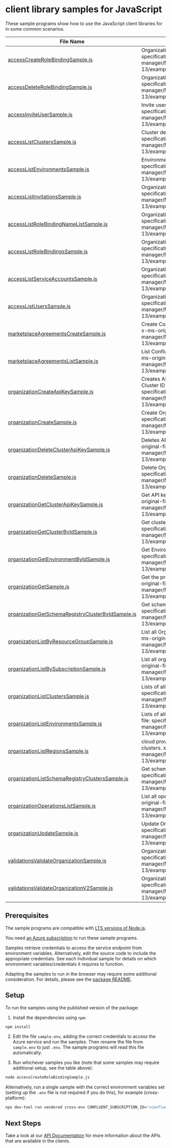 # client library samples for JavaScript

These sample programs show how to use the JavaScript client libraries for in some common scenarios.

| **File Name**                                                                                       | **Description**                                                                                                                                                                                                                            |
| --------------------------------------------------------------------------------------------------- | ------------------------------------------------------------------------------------------------------------------------------------------------------------------------------------------------------------------------------------------ |
| [accessCreateRoleBindingSample.js][accesscreaterolebindingsample]                                   | Organization role bindings x-ms-original-file: specification/confluent/resource-manager/Microsoft.Confluent/stable/2024-02-13/examples/Access_CreateRoleBinding.json                                                                       |
| [accessDeleteRoleBindingSample.js][accessdeleterolebindingsample]                                   | Organization role bindings x-ms-original-file: specification/confluent/resource-manager/Microsoft.Confluent/stable/2024-02-13/examples/Access_DeleteRoleBinding.json                                                                       |
| [accessInviteUserSample.js][accessinviteusersample]                                                 | Invite user to the organization x-ms-original-file: specification/confluent/resource-manager/Microsoft.Confluent/stable/2024-02-13/examples/Access_InviteUser.json                                                                         |
| [accessListClustersSample.js][accesslistclusterssample]                                             | Cluster details x-ms-original-file: specification/confluent/resource-manager/Microsoft.Confluent/stable/2024-02-13/examples/Access_ClusterList.json                                                                                        |
| [accessListEnvironmentsSample.js][accesslistenvironmentssample]                                     | Environment list of an organization x-ms-original-file: specification/confluent/resource-manager/Microsoft.Confluent/stable/2024-02-13/examples/Access_EnvironmentList.json                                                                |
| [accessListInvitationsSample.js][accesslistinvitationssample]                                       | Organization accounts invitation details x-ms-original-file: specification/confluent/resource-manager/Microsoft.Confluent/stable/2024-02-13/examples/Access_InvitationsList.json                                                           |
| [accessListRoleBindingNameListSample.js][accesslistrolebindingnamelistsample]                       | Organization role bindings x-ms-original-file: specification/confluent/resource-manager/Microsoft.Confluent/stable/2024-02-13/examples/Access_RoleBindingNameList.json                                                                     |
| [accessListRoleBindingsSample.js][accesslistrolebindingssample]                                     | Organization role bindings x-ms-original-file: specification/confluent/resource-manager/Microsoft.Confluent/stable/2024-02-13/examples/Access_RoleBindingList.json                                                                         |
| [accessListServiceAccountsSample.js][accesslistserviceaccountssample]                               | Organization service accounts details x-ms-original-file: specification/confluent/resource-manager/Microsoft.Confluent/stable/2024-02-13/examples/Access_ServiceAccountsList.json                                                          |
| [accessListUsersSample.js][accesslistuserssample]                                                   | Organization users details x-ms-original-file: specification/confluent/resource-manager/Microsoft.Confluent/stable/2024-02-13/examples/Access_UsersList.json                                                                               |
| [marketplaceAgreementsCreateSample.js][marketplaceagreementscreatesample]                           | Create Confluent Marketplace agreement in the subscription. x-ms-original-file: specification/confluent/resource-manager/Microsoft.Confluent/stable/2024-02-13/examples/MarketplaceAgreements_Create.json                                  |
| [marketplaceAgreementsListSample.js][marketplaceagreementslistsample]                               | List Confluent marketplace agreements in the subscription. x-ms-original-file: specification/confluent/resource-manager/Microsoft.Confluent/stable/2024-02-13/examples/MarketplaceAgreements_List.json                                     |
| [organizationCreateApiKeySample.js][organizationcreateapikeysample]                                 | Creates API key for a schema registry Cluster ID or Kafka Cluster ID under a environment x-ms-original-file: specification/confluent/resource-manager/Microsoft.Confluent/stable/2024-02-13/examples/Organization_CreateClusterAPIKey.json |
| [organizationCreateSample.js][organizationcreatesample]                                             | Create Organization resource x-ms-original-file: specification/confluent/resource-manager/Microsoft.Confluent/stable/2024-02-13/examples/Organization_Create.json                                                                          |
| [organizationDeleteClusterApiKeySample.js][organizationdeleteclusterapikeysample]                   | Deletes API key of a kafka or schema registry cluster x-ms-original-file: specification/confluent/resource-manager/Microsoft.Confluent/stable/2024-02-13/examples/Organization_DeleteClusterAPIKey.json                                    |
| [organizationDeleteSample.js][organizationdeletesample]                                             | Delete Organization resource x-ms-original-file: specification/confluent/resource-manager/Microsoft.Confluent/stable/2024-02-13/examples/Organization_Delete.json                                                                          |
| [organizationGetClusterApiKeySample.js][organizationgetclusterapikeysample]                         | Get API key details of a kafka or schema registry cluster x-ms-original-file: specification/confluent/resource-manager/Microsoft.Confluent/stable/2024-02-13/examples/Organization_GetClusterAPIKey.json                                   |
| [organizationGetClusterByIdSample.js][organizationgetclusterbyidsample]                             | Get cluster by Id x-ms-original-file: specification/confluent/resource-manager/Microsoft.Confluent/stable/2024-02-13/examples/Organization_GetClusterById.json                                                                             |
| [organizationGetEnvironmentByIdSample.js][organizationgetenvironmentbyidsample]                     | Get Environment details by environment Id x-ms-original-file: specification/confluent/resource-manager/Microsoft.Confluent/stable/2024-02-13/examples/Organization_GetEnvironmentById.json                                                 |
| [organizationGetSample.js][organizationgetsample]                                                   | Get the properties of a specific Organization resource. x-ms-original-file: specification/confluent/resource-manager/Microsoft.Confluent/stable/2024-02-13/examples/Organization_Get.json                                                  |
| [organizationGetSchemaRegistryClusterByIdSample.js][organizationgetschemaregistryclusterbyidsample] | Get schema registry cluster by Id x-ms-original-file: specification/confluent/resource-manager/Microsoft.Confluent/stable/2024-02-13/examples/Organization_GetSchemaRegistryClusterById.json                                               |
| [organizationListByResourceGroupSample.js][organizationlistbyresourcegroupsample]                   | List all Organizations under the specified resource group. x-ms-original-file: specification/confluent/resource-manager/Microsoft.Confluent/stable/2024-02-13/examples/Organization_ListByResourceGroup.json                               |
| [organizationListBySubscriptionSample.js][organizationlistbysubscriptionsample]                     | List all organizations under the specified subscription. x-ms-original-file: specification/confluent/resource-manager/Microsoft.Confluent/stable/2024-02-13/examples/Organization_ListBySubscription.json                                  |
| [organizationListClustersSample.js][organizationlistclusterssample]                                 | Lists of all the clusters in a environment x-ms-original-file: specification/confluent/resource-manager/Microsoft.Confluent/stable/2024-02-13/examples/Organization_ClusterList.json                                                       |
| [organizationListEnvironmentsSample.js][organizationlistenvironmentssample]                         | Lists of all the environments in a organization x-ms-original-file: specification/confluent/resource-manager/Microsoft.Confluent/stable/2024-02-13/examples/Organization_EnvironmentList.json                                              |
| [organizationListRegionsSample.js][organizationlistregionssample]                                   | cloud provider regions available for creating Schema Registry clusters. x-ms-original-file: specification/confluent/resource-manager/Microsoft.Confluent/stable/2024-02-13/examples/Organization_ListRegions.json                          |
| [organizationListSchemaRegistryClustersSample.js][organizationlistschemaregistryclusterssample]     | Get schema registry clusters x-ms-original-file: specification/confluent/resource-manager/Microsoft.Confluent/stable/2024-02-13/examples/Organization_ListSchemaRegistryClusters.json                                                      |
| [organizationOperationsListSample.js][organizationoperationslistsample]                             | List all operations provided by Microsoft.Confluent. x-ms-original-file: specification/confluent/resource-manager/Microsoft.Confluent/stable/2024-02-13/examples/OrganizationOperations_List.json                                          |
| [organizationUpdateSample.js][organizationupdatesample]                                             | Update Organization resource x-ms-original-file: specification/confluent/resource-manager/Microsoft.Confluent/stable/2024-02-13/examples/Organization_Update.json                                                                          |
| [validationsValidateOrganizationSample.js][validationsvalidateorganizationsample]                   | Organization Validate proxy resource x-ms-original-file: specification/confluent/resource-manager/Microsoft.Confluent/stable/2024-02-13/examples/Validations_ValidateOrganizations.json                                                    |
| [validationsValidateOrganizationV2Sample.js][validationsvalidateorganizationv2sample]               | Organization Validate proxy resource x-ms-original-file: specification/confluent/resource-manager/Microsoft.Confluent/stable/2024-02-13/examples/Validations_ValidateOrganizationsV2.json                                                  |

## Prerequisites

The sample programs are compatible with [LTS versions of Node.js](https://github.com/nodejs/release#release-schedule).

You need [an Azure subscription][freesub] to run these sample programs.

Samples retrieve credentials to access the service endpoint from environment variables. Alternatively, edit the source code to include the appropriate credentials. See each individual sample for details on which environment variables/credentials it requires to function.

Adapting the samples to run in the browser may require some additional consideration. For details, please see the [package README][package].

## Setup

To run the samples using the published version of the package:

1. Install the dependencies using `npm`:

```bash
npm install
```

2. Edit the file `sample.env`, adding the correct credentials to access the Azure service and run the samples. Then rename the file from `sample.env` to just `.env`. The sample programs will read this file automatically.

3. Run whichever samples you like (note that some samples may require additional setup, see the table above):

```bash
node accessCreateRoleBindingSample.js
```

Alternatively, run a single sample with the correct environment variables set (setting up the `.env` file is not required if you do this), for example (cross-platform):

```bash
npx dev-tool run vendored cross-env CONFLUENT_SUBSCRIPTION_ID="<confluent subscription id>" CONFLUENT_RESOURCE_GROUP="<confluent resource group>" node accessCreateRoleBindingSample.js
```

## Next Steps

Take a look at our [API Documentation][apiref] for more information about the APIs that are available in the clients.

[accesscreaterolebindingsample]: https://github.com/Azure/azure-sdk-for-js/blob/main/sdk/confluent/arm-confluent/samples/v3/javascript/accessCreateRoleBindingSample.js
[accessdeleterolebindingsample]: https://github.com/Azure/azure-sdk-for-js/blob/main/sdk/confluent/arm-confluent/samples/v3/javascript/accessDeleteRoleBindingSample.js
[accessinviteusersample]: https://github.com/Azure/azure-sdk-for-js/blob/main/sdk/confluent/arm-confluent/samples/v3/javascript/accessInviteUserSample.js
[accesslistclusterssample]: https://github.com/Azure/azure-sdk-for-js/blob/main/sdk/confluent/arm-confluent/samples/v3/javascript/accessListClustersSample.js
[accesslistenvironmentssample]: https://github.com/Azure/azure-sdk-for-js/blob/main/sdk/confluent/arm-confluent/samples/v3/javascript/accessListEnvironmentsSample.js
[accesslistinvitationssample]: https://github.com/Azure/azure-sdk-for-js/blob/main/sdk/confluent/arm-confluent/samples/v3/javascript/accessListInvitationsSample.js
[accesslistrolebindingnamelistsample]: https://github.com/Azure/azure-sdk-for-js/blob/main/sdk/confluent/arm-confluent/samples/v3/javascript/accessListRoleBindingNameListSample.js
[accesslistrolebindingssample]: https://github.com/Azure/azure-sdk-for-js/blob/main/sdk/confluent/arm-confluent/samples/v3/javascript/accessListRoleBindingsSample.js
[accesslistserviceaccountssample]: https://github.com/Azure/azure-sdk-for-js/blob/main/sdk/confluent/arm-confluent/samples/v3/javascript/accessListServiceAccountsSample.js
[accesslistuserssample]: https://github.com/Azure/azure-sdk-for-js/blob/main/sdk/confluent/arm-confluent/samples/v3/javascript/accessListUsersSample.js
[marketplaceagreementscreatesample]: https://github.com/Azure/azure-sdk-for-js/blob/main/sdk/confluent/arm-confluent/samples/v3/javascript/marketplaceAgreementsCreateSample.js
[marketplaceagreementslistsample]: https://github.com/Azure/azure-sdk-for-js/blob/main/sdk/confluent/arm-confluent/samples/v3/javascript/marketplaceAgreementsListSample.js
[organizationcreateapikeysample]: https://github.com/Azure/azure-sdk-for-js/blob/main/sdk/confluent/arm-confluent/samples/v3/javascript/organizationCreateApiKeySample.js
[organizationcreatesample]: https://github.com/Azure/azure-sdk-for-js/blob/main/sdk/confluent/arm-confluent/samples/v3/javascript/organizationCreateSample.js
[organizationdeleteclusterapikeysample]: https://github.com/Azure/azure-sdk-for-js/blob/main/sdk/confluent/arm-confluent/samples/v3/javascript/organizationDeleteClusterApiKeySample.js
[organizationdeletesample]: https://github.com/Azure/azure-sdk-for-js/blob/main/sdk/confluent/arm-confluent/samples/v3/javascript/organizationDeleteSample.js
[organizationgetclusterapikeysample]: https://github.com/Azure/azure-sdk-for-js/blob/main/sdk/confluent/arm-confluent/samples/v3/javascript/organizationGetClusterApiKeySample.js
[organizationgetclusterbyidsample]: https://github.com/Azure/azure-sdk-for-js/blob/main/sdk/confluent/arm-confluent/samples/v3/javascript/organizationGetClusterByIdSample.js
[organizationgetenvironmentbyidsample]: https://github.com/Azure/azure-sdk-for-js/blob/main/sdk/confluent/arm-confluent/samples/v3/javascript/organizationGetEnvironmentByIdSample.js
[organizationgetsample]: https://github.com/Azure/azure-sdk-for-js/blob/main/sdk/confluent/arm-confluent/samples/v3/javascript/organizationGetSample.js
[organizationgetschemaregistryclusterbyidsample]: https://github.com/Azure/azure-sdk-for-js/blob/main/sdk/confluent/arm-confluent/samples/v3/javascript/organizationGetSchemaRegistryClusterByIdSample.js
[organizationlistbyresourcegroupsample]: https://github.com/Azure/azure-sdk-for-js/blob/main/sdk/confluent/arm-confluent/samples/v3/javascript/organizationListByResourceGroupSample.js
[organizationlistbysubscriptionsample]: https://github.com/Azure/azure-sdk-for-js/blob/main/sdk/confluent/arm-confluent/samples/v3/javascript/organizationListBySubscriptionSample.js
[organizationlistclusterssample]: https://github.com/Azure/azure-sdk-for-js/blob/main/sdk/confluent/arm-confluent/samples/v3/javascript/organizationListClustersSample.js
[organizationlistenvironmentssample]: https://github.com/Azure/azure-sdk-for-js/blob/main/sdk/confluent/arm-confluent/samples/v3/javascript/organizationListEnvironmentsSample.js
[organizationlistregionssample]: https://github.com/Azure/azure-sdk-for-js/blob/main/sdk/confluent/arm-confluent/samples/v3/javascript/organizationListRegionsSample.js
[organizationlistschemaregistryclusterssample]: https://github.com/Azure/azure-sdk-for-js/blob/main/sdk/confluent/arm-confluent/samples/v3/javascript/organizationListSchemaRegistryClustersSample.js
[organizationoperationslistsample]: https://github.com/Azure/azure-sdk-for-js/blob/main/sdk/confluent/arm-confluent/samples/v3/javascript/organizationOperationsListSample.js
[organizationupdatesample]: https://github.com/Azure/azure-sdk-for-js/blob/main/sdk/confluent/arm-confluent/samples/v3/javascript/organizationUpdateSample.js
[validationsvalidateorganizationsample]: https://github.com/Azure/azure-sdk-for-js/blob/main/sdk/confluent/arm-confluent/samples/v3/javascript/validationsValidateOrganizationSample.js
[validationsvalidateorganizationv2sample]: https://github.com/Azure/azure-sdk-for-js/blob/main/sdk/confluent/arm-confluent/samples/v3/javascript/validationsValidateOrganizationV2Sample.js
[apiref]: https://learn.microsoft.com/javascript/api/@azure/arm-confluent?view=azure-node-preview
[freesub]: https://azure.microsoft.com/free/
[package]: https://github.com/Azure/azure-sdk-for-js/tree/main/sdk/confluent/arm-confluent/README.md

